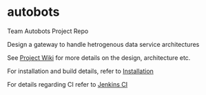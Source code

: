 # autobots
Team Autobots Project Repo

Design a gateway to handle hetrogenous data service architectures

See [Project Wiki](https://github.com/airavata-courses/autobots/wiki) for more details on the design, architecture etc.

For installation and build details, refer to [Installation](https://github.com/airavata-courses/autobots/wiki/Installation)

For details regarding CI refer to [Jenkins CI](https://github.com/airavata-courses/autobots/wiki/CI---CD-on-Jetsream)
